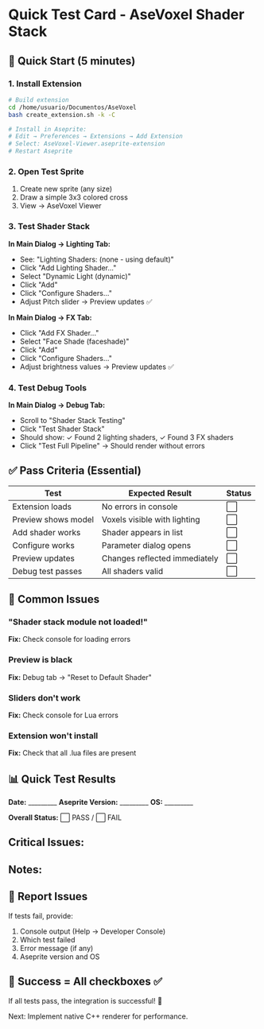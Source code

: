 # Quick Test Card - AseVoxel Shader Stack

## 🚀 Quick Start (5 minutes)

### 1. Install Extension
```bash
# Build extension
cd /home/usuario/Documentos/AseVoxel
bash create_extension.sh -k -C

# Install in Aseprite:
# Edit → Preferences → Extensions → Add Extension
# Select: AseVoxel-Viewer.aseprite-extension
# Restart Aseprite
```

### 2. Open Test Sprite
1. Create new sprite (any size)
2. Draw a simple 3x3 colored cross
3. View → AseVoxel Viewer

### 3. Test Shader Stack
**In Main Dialog → Lighting Tab:**
- See: "Lighting Shaders: (none - using default)"
- Click "Add Lighting Shader..."
- Select "Dynamic Light (dynamic)"
- Click "Add"
- Click "Configure Shaders..."
- Adjust Pitch slider → Preview updates ✅

**In Main Dialog → FX Tab:**
- Click "Add FX Shader..."
- Select "Face Shade (faceshade)"
- Click "Add"
- Click "Configure Shaders..."
- Adjust brightness values → Preview updates ✅

### 4. Test Debug Tools
**In Main Dialog → Debug Tab:**
- Scroll to "Shader Stack Testing"
- Click "Test Shader Stack"
- Should show: ✓ Found 2 lighting shaders, ✓ Found 3 FX shaders
- Click "Test Full Pipeline" → Should render without errors

## ✅ Pass Criteria (Essential)

| Test | Expected Result | Status |
|------|----------------|--------|
| Extension loads | No errors in console | ⬜ |
| Preview shows model | Voxels visible with lighting | ⬜ |
| Add shader works | Shader appears in list | ⬜ |
| Configure works | Parameter dialog opens | ⬜ |
| Preview updates | Changes reflected immediately | ⬜ |
| Debug test passes | All shaders valid | ⬜ |

## 🐛 Common Issues

### "Shader stack module not loaded!"
**Fix:** Check console for loading errors

### Preview is black
**Fix:** Debug tab → "Reset to Default Shader"

### Sliders don't work
**Fix:** Check console for Lua errors

### Extension won't install
**Fix:** Check that all .lua files are present

## 📊 Quick Test Results

**Date:** _________
**Aseprite Version:** _________
**OS:** _________

**Overall Status:** ⬜ PASS / ⬜ FAIL

**Critical Issues:**
- 

**Notes:**
- 

## 📝 Report Issues

If tests fail, provide:
1. Console output (Help → Developer Console)
2. Which test failed
3. Error message (if any)
4. Aseprite version and OS

## 🎯 Success = All checkboxes ✅

If all tests pass, the integration is successful! 🎉

Next: Implement native C++ renderer for performance.
